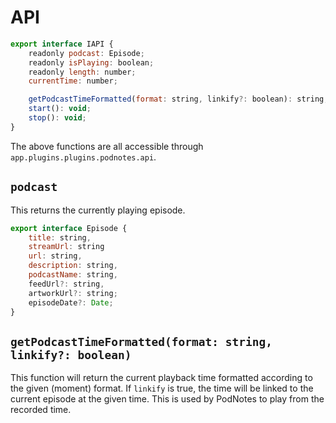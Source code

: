 # API
```js
export interface IAPI {
	readonly podcast: Episode;
	readonly isPlaying: boolean;
	readonly length: number;
	currentTime: number;

	getPodcastTimeFormatted(format: string, linkify?: boolean): string;
	start(): void;
	stop(): void;
}
```

The above functions are all accessible through `app.plugins.plugins.podnotes.api`.

## `podcast`
This returns the currently playing episode.

```js
export interface Episode {
    title: string,
	streamUrl: string
	url: string,
	description: string,
	podcastName: string,
	feedUrl?: string,
	artworkUrl?: string;
	episodeDate?: Date;
}
```

## `getPodcastTimeFormatted(format: string, linkify?: boolean)`
This function will return the current playback time formatted according to the given (moment) format.
If `linkify` is true, the time will be linked to the current episode at the given time. This is used by PodNotes to play from the recorded time.
